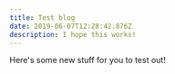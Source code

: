 ```yaml
---
title: Test blog
date: 2019-06-07T12:28:42.876Z
description: I hope this works!
---
```

Here's some new stuff for you to test out!

